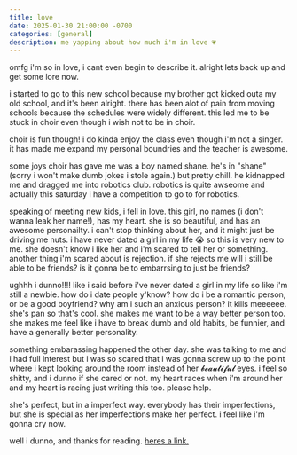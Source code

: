 ```yaml
---
title: love
date: 2025-01-30 21:00:00 -0700
categories: [general]
description: me yapping about how much i'm in love 💗
---
```


omfg i'm so in love, i cant even begin to describe it. alright lets back up and get some lore now.
 
i started to go to this new school because my brother got kicked outa my old school, and it's been alright. there has been alot of pain from moving schools because the schedules were widely different. this led me to be stuck in choir even though i wish not to be in choir. 

choir is fun though! i do kinda enjoy the class even though i'm not a singer. it has made me expand my personal boundries and the teacher is awesome. 

some joys choir has gave me was a boy named shane. he's in "shane" (sorry i won't make dumb jokes i stole again.) but pretty chill. he kidnapped me and dragged me into robotics club. robotics is quite awseome and actually this saturday i have a competition to go to for robotics. 

speaking of meeting new kids, i fell in love. this girl, no names (i don't wanna leak her name!), has my heart. she is so beautiful, and has an awesome personailty. i can't stop thinking about her, and it might just be driving me nuts. i have never dated a girl in my life 😭 so this is very new to me. she doesn't know i like her and i'm scared to tell her or something. another thing i'm scared about is rejection. if she rejects me will i still be able to be friends? is it gonna be to embarrsing to just be friends? 

ughhh i dunno!!!! like i said before i've never dated a girl in my life so like i'm still a newbie. how do i date people y'know? how do i be a romantic person, or be a good boyfriend? why am i such an anxious person? it kills meeeeee. she's pan so that's cool. she makes me want to be a way better person too. she makes me feel like i have to break dumb and old habits, be funnier, and have a generally better personality. 

something embarassing happened the other day. she was talking to me and i had full interest but i was so scared that i was gonna screw up to the point where i kept looking around the room instead of her 𝓫𝓮𝓪𝓾𝓽𝓲𝓯𝓾𝓵 eyes. i feel so shitty, and i dunno if she cared or not. my heart races when i'm around her and my heart is racing just writing this too. please help.

she's perfect, but in a imperfect way. everybody has their imperfections, but she is special as her imperfections make her perfect. i feel like i'm gonna cry now.

well i dunno, and thanks for reading. [heres a link.](https://uquiz.com/quiz/w6OPts/what-color-are-you?p=3651636)
